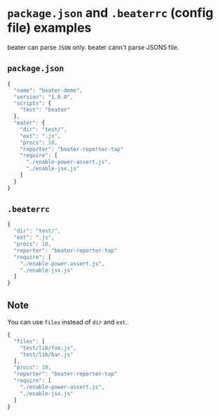 # `package.json` and `.beaterrc` (config file) examples

beater can parse `JSON` only. beater cann't parse JSON5 file.

## `package.json`

```js
{
  "name": "beater-demo",
  "version": "1.0.0",
  "scripts": {
    "test": "beater"
  },
  "eater": {
    "dir": "test/",
    "ext": ".js",
    "procs": 10,
    "reporter": "beater-reporter-tap"
    "require": [
      "./enable-power-assert.js",
      "./enable-jsx.js"
    ]
  }
}
```

## `.beaterrc`

```js
{
  "dir": "test/",
  "ext": ".js",
  "procs": 10,
  "reporter": "beater-reporter-tap"
  "require": [
    "./enable-power-assert.js",
    "./enable-jsx.js"
  ]
}
```

## Note

You can use `files` instead of `dir` and `ext`.

```js
{
  "files": [
    "test/lib/foo.js",
    "test/lib/bar.js"
  ],
  "procs": 10,
  "reporter": "beater-reporter-tap"
  "require": [
    "./enable-power-assert.js",
    "./enable-jsx.js"
  ]
}
```
